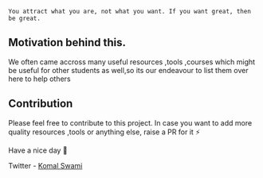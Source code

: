 ```
You attract what you are, not what you want. If you want great, then be great.
```
## Motivation behind this.

We often came accross many useful resources ,tools ,courses which might be useful for other students as well,so its our endeavour to list them over here to help others 

## Contribution

Please feel free to contribute to this project. In case you want to add more quality resources ,tools  or anything else, raise a PR for it ⚡️

Have a nice day 🌻

Twitter - [Komal Swami](https://twitter.com/TechEra41746442)
